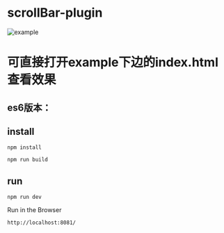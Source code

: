 # scrollBar-plugin

![example](https://github.com/ty19105/scrollBar-plugin/blob/master/src/assets/1516265180939.jpg)

# 可直接打开example下边的index.html查看效果




## es6版本：

## install

```shell
npm install

npm run build
```

## run

```shell
npm run dev
```

Run in the Browser

```shell
http://localhost:8081/
```
